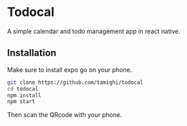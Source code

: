 # Todocal

A simple calendar and todo management app in react native.

## Installation

Make sure to install expo go on your phone.

```bash
git clone https://github.com/tamighi/todocal
cd todocal
npm install
npm start
```

Then scan the QRcode with your phone.
